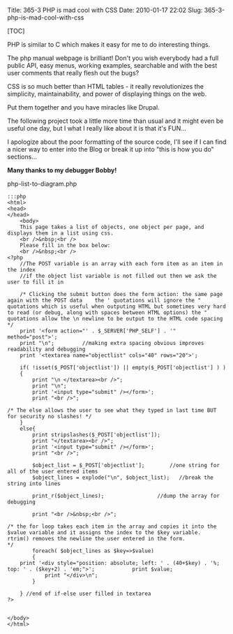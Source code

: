Title: 365-3 PHP is mad cool with CSS
Date: 2010-01-17 22:02
Slug: 365-3-php-is-mad-cool-with-css

[TOC]

PHP is similar to C which makes it easy for me to do interesting things.

The php manual webpage is brilliant! Don't you wish everybody had a full public API, easy menus, working examples, searchable and with the best user comments that really flesh out the bugs?

CSS is so much better than HTML tables - it really revolutionizes the simplicity, maintainability, and power of displaying things on the web.

Put them together and you have miracles like Drupal.

The following project took a little more time than usual and it might even be useful one day, but I what I really like about it is that it's FUN...

I apologize about the poor formatting of the source code, I'll see if I can find a nicer way to enter into the Blog or break it up into "this is how you do" sections...


**Many thanks to my debugger Bobby!**


php-list-to-diagram.php

    :::php
    <html>
    <head>
    </head>
        <body>
        This page takes a list of objects, one object per page, and displays them in a list using css.
        <br />&nbsp;<br />
        Please fill in the box below:
        <br />&nbsp;<br />
    <?php 
        //The POST variable is an array with each form item as an item in the index
        //if the object list variable is not filled out then we ask the user to fill it in
        
        /* Clicking the submit button does the form action: the same page again with the POST data    the ' quotations will ignore the " quotations which is useful when outputing HTML but sometimes very hard to read (or debug, along with spaces between HTML options) the " quotations allow the \n newline to be output to the HTML code spacing
    */       
        print '<form action="' . $_SERVER['PHP_SELF'] . '" method="post">';
        print "\n";         //making extra spacing obvious improves readability and debugging
        print '<textarea name="objectlist" cols="40" rows="20">';
    
        if( !isset($_POST['objectlist']) || empty($_POST['objectlist'] ) )
        {                
            print "\n </textarea><br />";
            print "\n";
            print '<input type="submit" /></form>';
            print "<br />";
            
    /* The else allows the user to see what they typed in last time BUT for security no slashes! */
        }   
        else{
            print stripslashes($_POST['objectlist']);
            print "</textarea><br />";
            print '<input type="submit" /></form>';
            print "<br />";
            
            $object_list = $_POST['objectlist'];        //one string for all of the user entered items
            $object_lines = explode("\n", $object_list);   //break the string into lines
            
            print_r($object_lines);                 //dump the array for debugging
            
            print "<br />&nbsp;<br />";
            
    /* the for loop takes each item in the array and copies it into the $value variable and it assigns the index to the $key variable.  rtrim() removes the newline the user entered in the form.
    */
            foreach( $object_lines as $key=>$value)
            {
        print '<div style="position: absolute; left: ' . (40+$key) . '%; top: ' . ($key+2) . 'em;">';            print $value;
                print "</div>\n";
            }        
            
        } //end of if-else user filled in textarea
    ?>
        
     
    </body>   
    </html>
    

